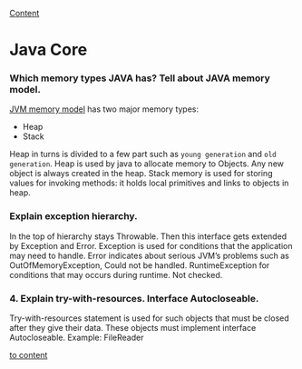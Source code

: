[Content](../README.md)

# Java Core


### Which memory types JAVA has? Tell about JAVA memory model.
[JVM memory model](https://www.digitalocean.com/community/tutorials/java-jvm-memory-model-memory-management-in-java) has two major memory types:

- Heap
- Stack

Heap in turns is divided to a few part such as `young generation` and `old generation`. Heap is used by java to allocate
memory to Objects. Any new object is always created in the heap.
Stack memory is used for storing values for invoking methods: it holds local primitives and links to objects in heap.


### Explain exception hierarchy.
In the top of hierarchy stays Throwable. Then this interface gets extended by Exception and Error. Exception is used for 
conditions that the application may need to handle. Error indicates about serious JVM’s problems such as OutOfMemoryException, 
Could not be handled. RuntimeException for conditions that may occurs during runtime. Not checked.

### 4. Explain try-with-resources. Interface Autocloseable.
Try-with-resources statement is used for such objects that must be closed after they give their data. These objects must 
implement interface Autocloseable. Example: FileReader


[to content](#java-core)
